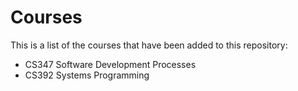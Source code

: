 # Courses

This is a list of the courses that have been added to this repository:
- CS347 Software Development Processes
- CS392 Systems Programming
